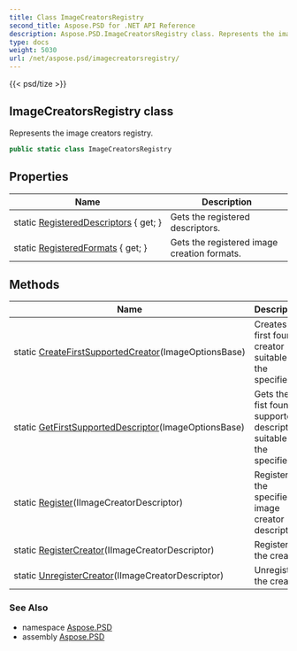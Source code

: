 ```yaml
---
title: Class ImageCreatorsRegistry
second_title: Aspose.PSD for .NET API Reference
description: Aspose.PSD.ImageCreatorsRegistry class. Represents the image creators registry
type: docs
weight: 5030
url: /net/aspose.psd/imagecreatorsregistry/
---
```

{{< psd/tize >}}
## ImageCreatorsRegistry class

Represents the image creators registry.

```csharp
public static class ImageCreatorsRegistry
```

## Properties

| Name | Description |
| --- | --- |
| static [RegisteredDescriptors](../../aspose.psd/imagecreatorsregistry/registereddescriptors/) { get; } | Gets the registered descriptors. |
| static [RegisteredFormats](../../aspose.psd/imagecreatorsregistry/registeredformats/) { get; } | Gets the registered image creation formats. |

## Methods

| Name | Description |
| --- | --- |
| static [CreateFirstSupportedCreator](../../aspose.psd/imagecreatorsregistry/createfirstsupportedcreator/)(ImageOptionsBase) | Creates the first found creator suitable for the specified. |
| static [GetFirstSupportedDescriptor](../../aspose.psd/imagecreatorsregistry/getfirstsupporteddescriptor/)(ImageOptionsBase) | Gets the fist found supported descriptor suitable for the specified. |
| static [Register](../../aspose.psd/imagecreatorsregistry/register/)(IImageCreatorDescriptor) | Registers the specified image creator descriptor. |
| static [RegisterCreator](../../aspose.psd/imagecreatorsregistry/registercreator/)(IImageCreatorDescriptor) | Registers the creator. |
| static [UnregisterCreator](../../aspose.psd/imagecreatorsregistry/unregistercreator/)(IImageCreatorDescriptor) | Unregisters the creator. |

### See Also

* namespace [Aspose.PSD](../../aspose.psd/)
* assembly [Aspose.PSD](../../)


